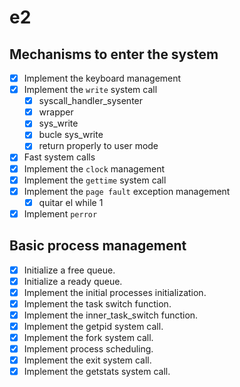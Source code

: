 # e2

## Mechanisms to enter the system

- [x] Implement the keyboard management
- [x] Implement the `write` system call
    - [x] syscall_handler_sysenter
    - [x] wrapper
    - [x] sys_write
    - [x] bucle sys_write
    - [x] return properly to user mode
- [x] Fast system calls
- [x] Implement the `clock` management
- [x] Implement the `gettime` system call
- [x] Implement the `page fault` exception management
    - [x] quitar el while 1
- [x] Implement `perror`

## Basic process management

- [x] Initialize a free queue.
- [x] Initialize a ready queue.
- [x] Implement the initial processes initialization.
- [x] Implement the task switch function.
- [x] Implement the inner_task_switch function.
- [x] Implement the getpid system call.
- [x] Implement the fork system call.
- [x] Implement process scheduling.
- [x] Implement the exit system call.
- [x] Implement the getstats system call.
